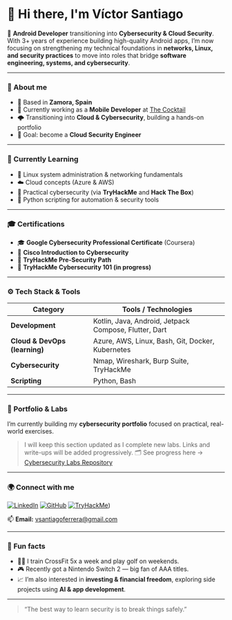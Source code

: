 # 👋 Hi there, I'm Víctor Santiago

🚀 **Android Developer** transitioning into **Cybersecurity & Cloud Security**.  
With 3+ years of experience building high-quality Android apps, I’m now focusing on strengthening my technical foundations in **networks, Linux, and security practices** to move into roles that bridge **software engineering, systems, and cybersecurity**.

---

### 🧭 About me
- 📍 Based in **Zamora, Spain**
- 💼 Currently working as a **Mobile Developer** at [The Cocktail](https://www.the-cocktail.com/)
- 🌩️ Transitioning into **Cloud & Cybersecurity**, building a hands-on portfolio
- 🎯 Goal: become a **Cloud Security Engineer** 

---

### 🧠 Currently Learning
- 🐧 Linux system administration & networking fundamentals  
- ☁️ Cloud concepts (Azure & AWS)
- 🧰 Practical cybersecurity (via **TryHackMe** and **Hack The Box**)  
- 🐍 Python scripting for automation & security tools  

---

### 🎓 Certifications
- 🎓 **Google Cybersecurity Professional Certificate** (Coursera)  
- 🧩 **Cisco Introduction to Cybersecurity**  
- 🧠 **TryHackMe Pre-Security Path**  
- 🧱 **TryHackMe Cybersecurity 101 (in progress)**  

---

### ⚙️ Tech Stack & Tools
| Category | Tools / Technologies |
|-----------|----------------------|
| **Development** | Kotlin, Java, Android, Jetpack Compose, Flutter, Dart |
| **Cloud & DevOps (learning)** | Azure, AWS, Linux, Bash, Git, Docker, Kubernetes |
| **Cybersecurity** | Nmap, Wireshark, Burp Suite, TryHackMe |
| **Scripting** | Python, Bash |

---

### 🧩 Portfolio & Labs

I’m currently building my **cybersecurity portfolio** focused on practical, real-world exercises.

> I will keep this section updated as I complete new labs. Links and write-ups will be added progressively.
🗂️ See progress here → [Cybersecurity Labs Repository](https://github.com/vthewolf/cybersecurity-labs)

---

### 🌍 Connect with me
[![LinkedIn](https://img.shields.io/badge/LinkedIn-Víctor%20Santiago-blue?style=flat&logo=linkedin)](https://www.linkedin.com/in/vicsantiago1/)
[![GitHub](https://img.shields.io/badge/GitHub-vthewolf-black?style=flat&logo=github)](https://github.com/vthewolf)
[![TryHackMe](https://img.shields.io/badge/TryHackMe-vthewolf-red?style=flat&logo=tryhackme)](https://tryhackme.com/p/vsantiagoferrera))

📫 **Email:** vsantiagoferrera@gmail.com  

---

### 💬 Fun facts
- 🏋️‍♂️ I train CrossFit 5x a week and play golf on weekends.  
- 🎮 Recently got a Nintendo Switch 2 — big fan of AAA titles.  
- 📈 I’m also interested in **investing & financial freedom**, exploring side projects using **AI & app development**.

---

> “The best way to learn security is to break things safely.”

